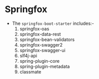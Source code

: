 # Springfox

- The `springfox-boot-starter` includes:-
   1. springfox-oas
   2. springfox-data-rest
   3. springfox-bean-validators
   4. springfox-swagger2
   5. springfox-swagger-ui
   6. slf4j-api
   7. spring-plugin-core
   8. spring-plugin-metadata
   9. classmate
